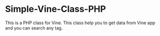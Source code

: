Simple-Vine-Class-PHP
=====================

This is a PHP class for Vine. This class help you to get data from Vine app and you can search any tag.
